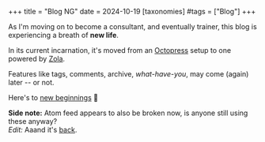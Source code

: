 +++
title = "Blog NG"
date = 2024-10-19
[taxonomies]
#tags = ["Blog"]
+++

As I'm moving on to become a consultant, and eventually trainer, 
this blog is experiencing a breath of **new life**. 

In its current incarnation, it's moved from an [Octopress](https://github.com/imathis/octopress?tab=readme-ov-file#what-is-octopress) setup to one powered by [Zola](https://www.getzola.org/). 

Features like tags, comments, archive, _what-have-you_, may come (again) later -- or not.

Here's to [new beginnings](@/2012-09-16-hello.md) :slightly_smiling_face:

**Side note:** Atom feed appears to also be broken now, is anyone still using these anyway?  
_Edit:_ Aaand it's [back](/atom.xml).

